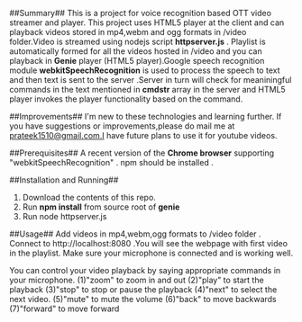 ##Summary##
This is a  project for voice recognition based OTT video streamer and player. 
This project uses HTML5 player at the client and can playback videos stored in mp4,webm and ogg formats  in /video folder.Video is streamed using nodejs script **httpserver.js** .
Playlist is automatically formed for all the videos hosted in /video and you can playback in **Genie** player (HTML5 player).Google speech recognition module **webkitSpeechRecognition**
is used to process the speech to text and then text is sent to the server .Server in turn will check for meaniningful  commands  in the text mentioned in **cmdstr** array in the server
and HTML5 player invokes the player functionality based on the command. 

##Improvements##
I'm new to these technologies and learning further. If you have suggestions or improvements,please do mail me at prateek1510@gmail.com.I have future plans to use it for youtube videos.

##Prerequisites##
A recent version of the **Chrome browser** supporting "webkitSpeechRecognition" .
npm should be installed .

##Installation and Running##
1. Download the contents of this repo.
2. Run **npm install** from source root of **genie**
3. Run node httpserver.js

##Usage##
Add videos in mp4,webm,ogg formats to /video folder .
Connect to http://localhost:8080 .You will see the webpage with first video in the playlist.
Make sure your microphone is connected and is working well.

You can control your video playback by saying appropriate commands in your microphone.
(1)"zoom" to zoom in and out 
(2)"play" to start the playback
(3)"stop" to stop or pause the playback
(4)"next" to select the next video.
(5)"mute" to mute the volume
(6)"back" to move backwards 
(7)"forward" to move forward



